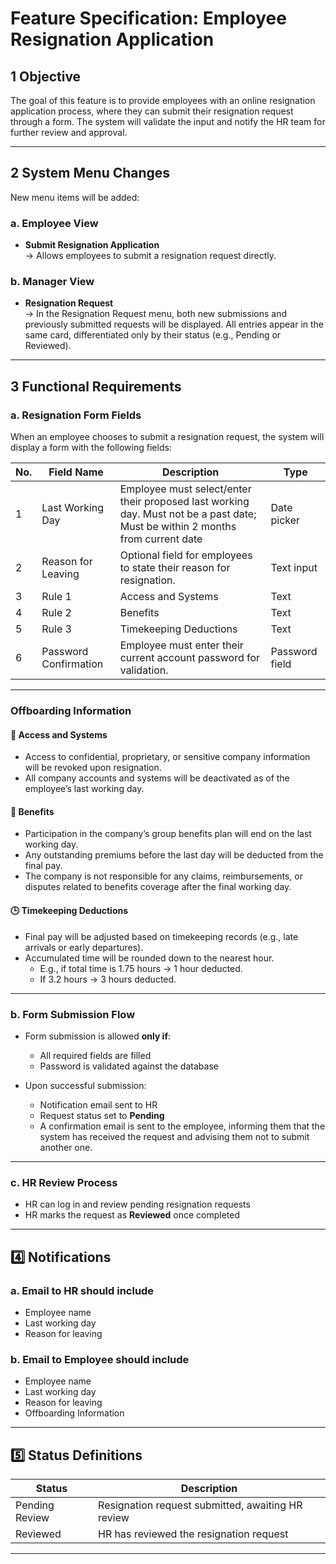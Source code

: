 # Feature Specification: Employee Resignation Application

## 1️ Objective

The goal of this feature is to provide employees with an online resignation application process, where they can submit their resignation request through a form. The system will validate the input and notify the HR team for further review and approval.

---

## 2️ System Menu Changes

New menu items will be added:

### a. Employee View

- **Submit Resignation Application**  
  → Allows employees to submit a resignation request directly.

### b. Manager View

- **Resignation Request**  
  → In the Resignation Request menu, both new submissions and previously submitted requests will be displayed.
    All entries appear in the same card, differentiated only by their status (e.g., Pending or Reviewed).

---

## 3️ Functional Requirements

### a. Resignation Form Fields

When an employee chooses to submit a resignation request, the system will display a form with the
following fields:

| No. | Field Name          | Description                                                              | Type         |
|-----|---------------------|--------------------------------------------------------------------------|--------------|
| 1   | Last Working Day    | Employee must select/enter their proposed last working day. Must not be a past date; Must be within 2 months from current date              | Date picker  |
| 2   | Reason for Leaving  | Optional field for employees to state their reason for resignation.      | Text input   |
| 3   | Rule 1   | Access and Systems                 | Text     |
| 4   | Rule 2   | Benefits                      | Text     |
| 5   | Rule 3   | Timekeeping Deductions                            | Text    |
| 6   | Password Confirmation | Employee must enter their current account password for validation.      | Password field |

---

### Offboarding Information

#### 📂 Access and Systems

- Access to confidential, proprietary, or sensitive company information will be revoked upon resignation.  
- All company accounts and systems will be deactivated as of the employee’s last working day.

#### 💼 Benefits

- Participation in the company’s group benefits plan will end on the last working day.  
- Any outstanding premiums before the last day will be deducted from the final pay.  
- The company is not responsible for any claims, reimbursements, or disputes related to benefits coverage after the final working day.

#### 🕒 Timekeeping Deductions

- Final pay will be adjusted based on timekeeping records (e.g., late arrivals or early departures).  
- Accumulated time will be rounded down to the nearest hour.  
  - E.g., if total time is 1.75 hours → 1 hour deducted.  
  - If 3.2 hours → 3 hours deducted.

---

### b. Form Submission Flow

- Form submission is allowed **only if**:
  - All required fields are filled
  - Password is validated against the database

- Upon successful submission:
  - Notification email sent to HR
  - Request status set to **Pending**
  - A confirmation email is sent to the employee, informing them that the system has received the request and advising them not to submit another one.

---

### c. HR Review Process

- HR can log in and review pending resignation requests
- HR marks the request as **Reviewed** once completed

---

## 4️⃣ Notifications

### a. Email to HR should include

- Employee name
- Last working day
- Reason for leaving

### b. Email to Employee should include

- Employee name
- Last working day
- Reason for leaving
- Offboarding Information

---

## 5️⃣ Status Definitions

| Status         | Description                                         |
|----------------|-----------------------------------------------------|
| Pending Review | Resignation request submitted, awaiting HR review   |
| Reviewed       | HR has reviewed the resignation request             |

---
